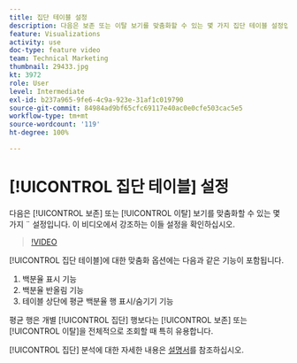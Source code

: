 ```yaml
---
title: 집단 테이블 설정
description: 다음은 보존 또는 이탈 보기를 맞춤화할 수 있는 몇 가지 집단 테이블 설정입니다. 이 비디오에서 강조하는 이들 설정을 확인하십시오.
feature: Visualizations
activity: use
doc-type: feature video
team: Technical Marketing
thumbnail: 29433.jpg
kt: 3972
role: User
level: Intermediate
exl-id: b237a965-9fe6-4c9a-923e-31af1c019790
source-git-commit: 84984ad9bf65cfc69117e40ac0e0cfe503cac5e5
workflow-type: tm+mt
source-wordcount: '119'
ht-degree: 100%

---
```


# [!UICONTROL 집단 테이블] 설정

다음은 [!UICONTROL 보존] 또는 [!UICONTROL 이탈] 보기를 맞춤화할 수 있는 몇 가지 ¨ 설정입니다. 이 비디오에서 강조하는 이들 설정을 확인하십시오.

>[!VIDEO](https://video.tv.adobe.com/v/29433/?quality=12&learn=on)

[!UICONTROL 집단 테이블]에 대한 맞춤화 옵션에는 다음과 같은 기능이 포함됩니다.

1. 백분율 표시 기능
1. 백분율 반올림 기능
1. 테이블 상단에 평균 백분율 행 표시/숨기기 기능

평균 행은 개별 [!UICONTROL 집단] 행보다는 [!UICONTROL 보존] 또는 [!UICONTROL 이탈]을 전체적으로 조회할 때 특히 유용합니다.

[!UICONTROL 집단] 분석에 대한 자세한 내용은 [설명서](https://experienceleague.adobe.com/docs/analytics/analyze/analysis-workspace/visualizations/cohort-table/t-cohort.html?lang=ko)를 참조하십시오.
